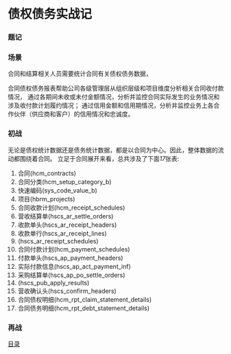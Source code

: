 债权债务实战记
=======

### 题记


### 场景
合同和结算相关人员需要统计合同有关债权债务数据，

合同债权债务报表帮助公司各级管理层从组织层级和项目维度分析相关合同收付款情况，
通过各期间未收或未付金额情况，分析并监控合同实际发生的业务情况和涉及收付款计划履约情况；
通过信用金额和信用期情况，分析并监控业务上各合作伙伴（供应商和客户）的信用情况和忠诚度。

### 初战
无论是债权统计数据还是债务统计数据，都是以合同为中心。因此，整体数据的流动都围绕着合同。
立足于合同展开来看，总共涉及了下面*17*张表:
1. 合同(hcm_contracts)
2. 合同分类(hcm_setup_category_b)
3. 快速编码(sys_code_value_b)
4. 项目(hbrm_projects)
5. 合同收款计划(hcm_receipt_schedules)
6. 营收结算单(hscs_ar_settle_orders)
7. 收款单头(hscs_ar_receipt_headers)
8. 收款单行(hscs_ar_receipt_lines)
9. (hscs_ar_receipt_schedules)
10. 合同付款计划(hcm_payment_schedules)
11. 付款单头(hscs_ap_payment_headers)
12. 实际付款信息(hscs_ap_act_payment_inf)
13. 采购结算单(hscs_ap_po_settle_orders)
14. (hscs_pub_apply_results)
15. 营收确认头(hscs_confirm_headers)
16. 合同债权明细(hcm_rpt_claim_statement_details)
17. 合同债务明细(hcm_rpt_debt_statement_details)



### 再战










[目录](../../目录.md)